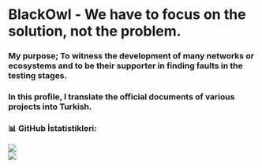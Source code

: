 # BlackOwl - We have to focus on the solution, not the problem.

### My purpose; To witness the development of many networks or ecosystems and to be their supporter in finding faults in the testing stages.

### In this profile, I translate the official documents of various projects into Turkish.

### 📊 GitHub İstatistikleri:
![](https://github-readme-stats.vercel.app/api?username=brsbrc&theme=jolly&hide_border=true&include_all_commits=true&count_private=false)<br/>
![](https://github-readme-streak-stats.herokuapp.com/?user=brsbrc&theme=jolly&hide_border=true)<br/>





